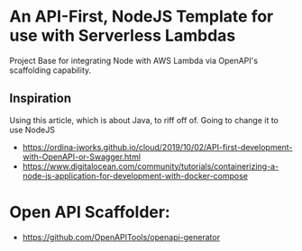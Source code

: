 # An API-First, NodeJS Template for use with Serverless Lambdas 
Project Base for integrating Node with AWS Lambda via OpenAPI's scaffolding capability.  

## Inspiration
Using this article, which is about Java, to riff off of. Going to change it to use NodeJS
- https://ordina-jworks.github.io/cloud/2019/10/02/API-first-development-with-OpenAPI-or-Swagger.html
- https://www.digitalocean.com/community/tutorials/containerizing-a-node-js-application-for-development-with-docker-compose

# Open API Scaffolder:
- https://github.com/OpenAPITools/openapi-generator